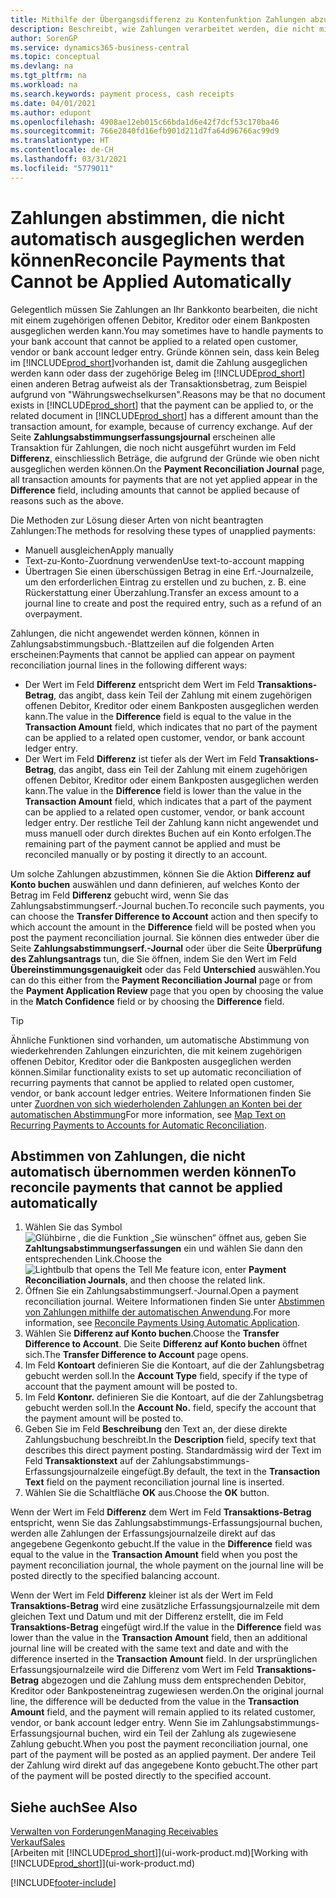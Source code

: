 ```yaml
---
title: Mithilfe der Übergangsdifferenz zu Kontenfunktion Zahlungen abzustimmen
description: Beschreibt, wie Zahlungen verarbeitet werden, die nicht mit einem Beleg ausgeglichen werden können - beispielsweise wenn ein Wechselkurs Beträge bucht, die sich unterscheiden.
author: SorenGP
ms.service: dynamics365-business-central
ms.topic: conceptual
ms.devlang: na
ms.tgt_pltfrm: na
ms.workload: na
ms.search.keywords: payment process, cash receipts
ms.date: 04/01/2021
ms.author: edupont
ms.openlocfilehash: 4908ae12eb015c66bda1d6e42f7dcf53c170ba46
ms.sourcegitcommit: 766e2840fd16efb901d211d7fa64d96766ac99d9
ms.translationtype: HT
ms.contentlocale: de-CH
ms.lasthandoff: 03/31/2021
ms.locfileid: "5779011"
---
```

# <a name="reconcile-payments-that-cannot-be-applied-automatically"></a><span data-ttu-id="2a411-103">Zahlungen abstimmen, die nicht automatisch ausgeglichen werden können</span><span class="sxs-lookup"><span data-stu-id="2a411-103">Reconcile Payments that Cannot be Applied Automatically</span></span>
<span data-ttu-id="2a411-104">Gelegentlich müssen Sie Zahlungen an Ihr Bankkonto bearbeiten, die nicht mit einem zugehörigen offenen Debitor, Kreditor oder einem Bankposten ausgeglichen werden kann.</span><span class="sxs-lookup"><span data-stu-id="2a411-104">You may sometimes have to handle payments to your bank account that cannot be applied to a related open customer, vendor or bank account ledger entry.</span></span> <span data-ttu-id="2a411-105">Gründe können sein, dass kein Beleg im [!INCLUDE[prod_short](includes/prod_short.md)]vorhanden ist, damit die Zahlung ausgeglichen werden kann oder dass der zugehörige Beleg im [!INCLUDE[prod_short](includes/prod_short.md)] einen anderen Betrag aufweist als der Transaktionsbetrag, zum Beispiel aufgrund von "Währungswechselkursen".</span><span class="sxs-lookup"><span data-stu-id="2a411-105">Reasons may be that no document exists in [!INCLUDE[prod_short](includes/prod_short.md)] that the payment can be applied to, or the related document in [!INCLUDE[prod_short](includes/prod_short.md)] has a different amount than the transaction amount, for example, because of currency exchange.</span></span> <span data-ttu-id="2a411-106">Auf der Seite **Zahlungsabstimmungserfassungsjournal** erscheinen alle Transaktion für Zahlungen, die noch nicht ausgeführt wurden im Feld **Differenz**, einschliesslich Beträge, die aufgrund der Gründe wie oben nicht ausgeglichen werden können.</span><span class="sxs-lookup"><span data-stu-id="2a411-106">On the **Payment Reconciliation Journal** page, all transaction amounts for payments that are not yet applied appear in the **Difference** field, including amounts that cannot be applied because of reasons such as the above.</span></span>

<span data-ttu-id="2a411-107">Die Methoden zur Lösung dieser Arten von nicht beantragten Zahlungen:</span><span class="sxs-lookup"><span data-stu-id="2a411-107">The methods for resolving these types of unapplied payments:</span></span>
* <span data-ttu-id="2a411-108">Manuell ausgleichen</span><span class="sxs-lookup"><span data-stu-id="2a411-108">Apply manually</span></span>
* <span data-ttu-id="2a411-109">Text-zu-Konto-Zuordnung verwenden</span><span class="sxs-lookup"><span data-stu-id="2a411-109">Use text-to-account mapping</span></span>
* <span data-ttu-id="2a411-110">Übertragen Sie einen überschüssigen Betrag in eine Erf.-Journalzeile, um den erforderlichen Eintrag zu erstellen und zu buchen, z. B. eine Rückerstattung einer Überzahlung.</span><span class="sxs-lookup"><span data-stu-id="2a411-110">Transfer an excess amount to a journal line to create and post the required entry, such as a refund of an overpayment.</span></span>

<span data-ttu-id="2a411-111">Zahlungen, die nicht angewendet werden können, können in Zahlungsabstimmungsbuch.-Blattzeilen auf die folgenden Arten erscheinen:</span><span class="sxs-lookup"><span data-stu-id="2a411-111">Payments that cannot be applied can appear on payment reconciliation journal lines in the following different ways:</span></span>

* <span data-ttu-id="2a411-112">Der Wert im Feld **Differenz** entspricht dem Wert im Feld **Transaktions-Betrag**, das angibt, dass kein Teil der Zahlung mit einem zugehörigen offenen Debitor, Kreditor oder einem Bankposten ausgeglichen werden kann.</span><span class="sxs-lookup"><span data-stu-id="2a411-112">The value in the **Difference** field is equal to the value in the **Transaction Amount** field, which indicates that no part of the payment can be applied to a related open customer, vendor, or bank account ledger entry.</span></span>
* <span data-ttu-id="2a411-113">Der Wert im Feld **Differenz** ist tiefer als der Wert im Feld **Transaktions-Betrag**, das angibt, dass ein Teil der Zahlung mit einem zugehörigen offenen Debitor, Kreditor oder einem Bankposten ausgeglichen werden kann.</span><span class="sxs-lookup"><span data-stu-id="2a411-113">The value in the **Difference** field is lower than the value in the **Transaction Amount** field, which indicates that a part of the payment can be applied to a related open customer, vendor, or bank account ledger entry.</span></span> <span data-ttu-id="2a411-114">Der restliche Teil der Zahlung kann nicht angewendet und muss manuell oder durch direktes Buchen auf ein Konto erfolgen.</span><span class="sxs-lookup"><span data-stu-id="2a411-114">The remaining part of the payment cannot be applied and must be reconciled manually or by posting it directly to an account.</span></span>

<span data-ttu-id="2a411-115">Um solche Zahlungen abzustimmen, können Sie die Aktion **Differenz auf Konto buchen** auswählen und dann definieren, auf welches Konto der Betrag im Feld **Differenz** gebucht wird, wenn Sie das Zahlungsabstimmungserf.-Journal buchen.</span><span class="sxs-lookup"><span data-stu-id="2a411-115">To reconcile such payments, you can choose the **Transfer Difference to Account** action and then specify to which account the amount in the **Difference** field will be posted when you post the payment reconciliation journal.</span></span> <span data-ttu-id="2a411-116">Sie können dies entweder über die Seite **Zahlungsabstimmungserf.-Journal** oder über die Seite **Überprüfung des Zahlungsantrags** tun, die Sie öffnen, indem Sie den Wert im Feld **Übereinstimmungsgenauigkeit** oder das Feld **Unterschied** auswählen.</span><span class="sxs-lookup"><span data-stu-id="2a411-116">You can do this either from the **Payment Reconciliation Journal** page or from the **Payment Application Review** page that you open by choosing the value in the **Match Confidence** field or by choosing the **Difference** field.</span></span>

> [!TIP]  
>   <span data-ttu-id="2a411-117">Ähnliche Funktionen sind vorhanden, um automatische Abstimmung von wiederkehrenden Zahlungen einzurichten, die mit keinem zugehörigen offenen Debitor, Kreditor oder die Bankposten ausgeglichen werden können.</span><span class="sxs-lookup"><span data-stu-id="2a411-117">Similar functionality exists to set up automatic reconciliation of recurring payments that cannot be applied to related open customer, vendor, or bank account ledger entries.</span></span> <span data-ttu-id="2a411-118">Weitere Informationen finden Sie unter [Zuordnen von sich wiederholenden Zahlungen an Konten bei der automatischen Abstimmung](receivables-how-map-text-recurring-payments-accounts-auto-reconcilliation.md)</span><span class="sxs-lookup"><span data-stu-id="2a411-118">For more information, see [Map Text on Recurring Payments to Accounts for Automatic Reconciliation](receivables-how-map-text-recurring-payments-accounts-auto-reconcilliation.md).</span></span>

## <a name="to-reconcile-payments-that-cannot-be-applied-automatically"></a><span data-ttu-id="2a411-119">Abstimmen von Zahlungen, die nicht automatisch übernommen werden können</span><span class="sxs-lookup"><span data-stu-id="2a411-119">To reconcile payments that cannot be applied automatically</span></span>
1. <span data-ttu-id="2a411-120">Wählen Sie das Symbol ![Glühbirne , die die Funktion „Sie wünschen“ öffnet](media/ui-search/search_small.png "Tell Me-Funktion") aus, geben Sie **Zahltungsabstimmungserfassungen** ein und wählen Sie dann den entsprechenden Link.</span><span class="sxs-lookup"><span data-stu-id="2a411-120">Choose the ![Lightbulb that opens the Tell Me feature](media/ui-search/search_small.png "Tell me what you want to do") icon, enter **Payment Reconciliation Journals**, and then choose the related link.</span></span>
2. <span data-ttu-id="2a411-121">Öffnen Sie ein Zahlungsabstimmungserf.-Journal.</span><span class="sxs-lookup"><span data-stu-id="2a411-121">Open a payment reconciliation journal.</span></span> <span data-ttu-id="2a411-122">Weitere Informationen finden Sie unter [Abstimmen von Zahlungen mithilfe der automatischen Anwendung](receivables-how-reconcile-payments-auto-application.md).</span><span class="sxs-lookup"><span data-stu-id="2a411-122">For more information, see [Reconcile Payments Using Automatic Application](receivables-how-reconcile-payments-auto-application.md).</span></span>
3. <span data-ttu-id="2a411-123">Wählen Sie **Differenz auf Konto buchen**.</span><span class="sxs-lookup"><span data-stu-id="2a411-123">Choose the **Transfer Difference to Account**.</span></span> <span data-ttu-id="2a411-124">Die Seite **Differenz auf Konto buchen** öffnet sich.</span><span class="sxs-lookup"><span data-stu-id="2a411-124">The **Transfer Difference to Account** page opens.</span></span>
4. <span data-ttu-id="2a411-125">Im Feld **Kontoart** definieren Sie die Kontoart, auf die der Zahlungsbetrag gebucht werden soll.</span><span class="sxs-lookup"><span data-stu-id="2a411-125">In the **Account Type** field, specify if the type of account that the payment amount will be posted to.</span></span>
5. <span data-ttu-id="2a411-126">Im Feld **Kontonr.** definieren Sie die Kontoart, auf die der Zahlungsbetrag gebucht werden soll.</span><span class="sxs-lookup"><span data-stu-id="2a411-126">In the **Account No.** field, specify the account that the payment amount will be posted to.</span></span>
6. <span data-ttu-id="2a411-127">Geben Sie im Feld **Beschreibung** den Text an, der diese direkte Zahlungsbuchung beschreibt.</span><span class="sxs-lookup"><span data-stu-id="2a411-127">In the **Description** field, specify text that describes this direct payment posting.</span></span> <span data-ttu-id="2a411-128">Standardmässig wird der Text im Feld **Transaktionstext** auf der Zahlungsabstimmungs-Erfassungsjournalzeile eingefügt.</span><span class="sxs-lookup"><span data-stu-id="2a411-128">By default, the text in the **Transaction Text** field on the payment reconciliation journal line is inserted.</span></span>
7. <span data-ttu-id="2a411-129">Wählen Sie die Schaltfläche **OK** aus.</span><span class="sxs-lookup"><span data-stu-id="2a411-129">Choose the **OK** button.</span></span>

<span data-ttu-id="2a411-130">Wenn der Wert im Feld **Differenz** dem Wert im Feld **Transaktions-Betrag** entspricht, wenn Sie das Zahlungsabstimmungs-Erfassungsjournal buchen, werden alle Zahlungen der Erfassungsjournalzeile direkt auf das angegebene Gegenkonto gebucht.</span><span class="sxs-lookup"><span data-stu-id="2a411-130">If the value in the **Difference** field was equal to the value in the **Transaction Amount** field when you post the payment reconciliation journal, the whole payment on the journal line will be posted directly to the specified balancing account.</span></span>

<span data-ttu-id="2a411-131">Wenn der Wert im Feld **Differenz** kleiner ist als der Wert im Feld **Transaktions-Betrag** wird eine zusätzliche Erfassungsjournalzeile mit dem gleichen Text und Datum und mit der Differenz erstellt, die im Feld **Transaktions-Betrag** eingefügt wird.</span><span class="sxs-lookup"><span data-stu-id="2a411-131">If the value in the **Difference** field was lower than the value in the **Transaction Amount** field, then an additional journal line will be created with the same text and date and with the difference inserted in the **Transaction Amount** field.</span></span> <span data-ttu-id="2a411-132">In der ursprünglichen Erfassungsjournalzeile wird die Differenz vom Wert im Feld **Transaktions-Betrag** abgezogen und die Zahlung muss dem entsprechenden Debitor, Kreditor oder Bankposteneintrag zugewiesen werden.</span><span class="sxs-lookup"><span data-stu-id="2a411-132">On the original journal line, the difference will be deducted from the value in the **Transaction Amount** field, and the payment will remain applied to its related customer, vendor, or bank account ledger entry.</span></span> <span data-ttu-id="2a411-133">Wenn Sie im Zahlungsabstimmungs-Erfassungsjournal buchen, wird ein Teil der Zahlung als zugewiesene Zahlung gebucht.</span><span class="sxs-lookup"><span data-stu-id="2a411-133">When you post the payment reconciliation journal, one part of the payment will be posted as an applied payment.</span></span> <span data-ttu-id="2a411-134">Der andere Teil der Zahlung wird direkt auf das angegebene Konto gebucht.</span><span class="sxs-lookup"><span data-stu-id="2a411-134">The other part of the payment will be posted directly to the specified account.</span></span>

## <a name="see-also"></a><span data-ttu-id="2a411-135">Siehe auch</span><span class="sxs-lookup"><span data-stu-id="2a411-135">See Also</span></span>
[<span data-ttu-id="2a411-136">Verwalten von Forderungen</span><span class="sxs-lookup"><span data-stu-id="2a411-136">Managing Receivables</span></span>](receivables-manage-receivables.md)  
[<span data-ttu-id="2a411-137">Verkauf</span><span class="sxs-lookup"><span data-stu-id="2a411-137">Sales</span></span>](sales-manage-sales.md)  
<span data-ttu-id="2a411-138">[Arbeiten mit [!INCLUDE[prod_short](includes/prod_short.md)]](ui-work-product.md)</span><span class="sxs-lookup"><span data-stu-id="2a411-138">[Working with [!INCLUDE[prod_short](includes/prod_short.md)]](ui-work-product.md)</span></span>


[!INCLUDE[footer-include](includes/footer-banner.md)]